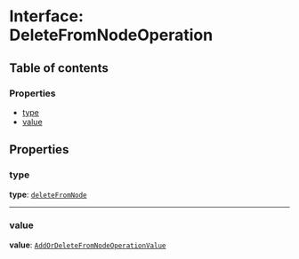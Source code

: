 # Interface: DeleteFromNodeOperation

## Table of contents

### Properties

* [type](/en/auto-docs/fixed-layout-editor/interfaces/DeleteFromNodeOperation.md#type)
* [value](/en/auto-docs/fixed-layout-editor/interfaces/DeleteFromNodeOperation.md#value)

## Properties

### type

**type**: [`deleteFromNode`](/en/auto-docs/fixed-layout-editor/enums/OperationType.md#deletefromnode)

***

### value

**value**: [`AddOrDeleteFromNodeOperationValue`](/en/auto-docs/fixed-layout-editor/interfaces/AddOrDeleteFromNodeOperationValue.md)
